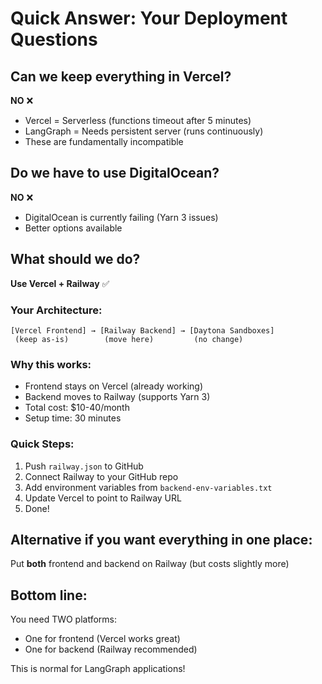 # Quick Answer: Your Deployment Questions

## Can we keep everything in Vercel?

**NO** ❌

- Vercel = Serverless (functions timeout after 5 minutes)
- LangGraph = Needs persistent server (runs continuously)
- These are fundamentally incompatible

## Do we have to use DigitalOcean?

**NO** ❌

- DigitalOcean is currently failing (Yarn 3 issues)
- Better options available

## What should we do?

**Use Vercel + Railway** ✅

### Your Architecture:

```
[Vercel Frontend] → [Railway Backend] → [Daytona Sandboxes]
 (keep as-is)        (move here)         (no change)
```

### Why this works:

- Frontend stays on Vercel (already working)
- Backend moves to Railway (supports Yarn 3)
- Total cost: $10-40/month
- Setup time: 30 minutes

### Quick Steps:

1. Push `railway.json` to GitHub
2. Connect Railway to your GitHub repo
3. Add environment variables from `backend-env-variables.txt`
4. Update Vercel to point to Railway URL
5. Done!

## Alternative if you want everything in one place:

Put **both** frontend and backend on Railway (but costs slightly more)

## Bottom line:

You need TWO platforms:

- One for frontend (Vercel works great)
- One for backend (Railway recommended)

This is normal for LangGraph applications!
